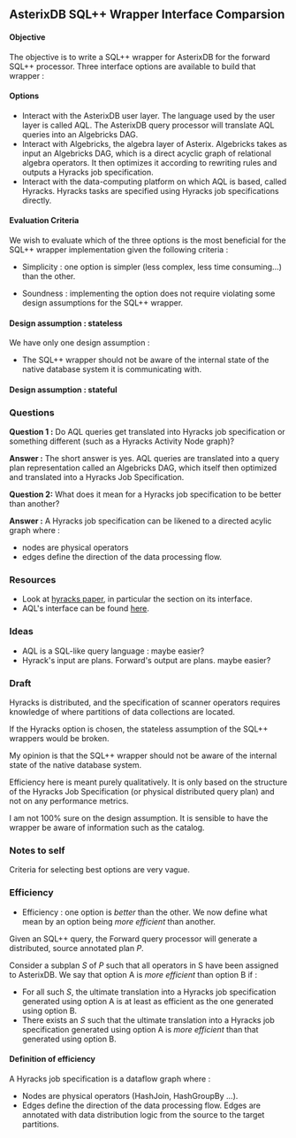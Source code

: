 ## AsterixDB SQL++ Wrapper Interface Comparsion

#### Objective

The objective is to write a SQL++ wrapper for AsterixDB for the forward SQL++ processor. 
Three interface options are available to build that wrapper :

#### Options

 - Interact with the AsterixDB user layer. The language used by the user layer is called AQL. The AsterixDB query processor will translate AQL queries into an Algebricks DAG.
 - Interact with Algebricks, the algebra layer of Asterix. Algebricks takes as input an Algebricks DAG, which is a direct acyclic graph of relational algebra operators. It then optimizes it according to rewriting rules and outputs a Hyracks job specification.
 - Interact with the data-computing platform on which AQL is based, called Hyracks. Hyracks tasks are specified using Hyracks job specifications directly.

#### Evaluation Criteria

We wish to evaluate which of the three options is the most beneficial for the SQL++ wrapper implementation given the following criteria :

 - Simplicity : one option is simpler (less complex, less time consuming...) than the other.

 - Soundness : implementing the option does not require violating some design assumptions for the SQL++ wrapper.
 
#### Design assumption : stateless

We have only one design assumption :

 - The SQL++ wrapper should not be aware of the internal state of the native database system it is communicating with.

#### Design assumption : stateful


### Questions

**Question 1 :** Do AQL queries get translated into Hyracks job specification or something different (such as a Hyracks Activity Node graph)?

**Answer :** The short answer is yes. AQL queries are translated into a query plan representation called an Algebricks DAG, which itself then optimized and translated into a Hyracks Job Specification.

**Question 2:** What does it mean for a Hyracks job specification to be better than another?

**Answer :** A Hyracks job specification can be likened to a directed acylic graph where :

  - nodes are physical operators
  - edges define the direction of the data processing flow.


### Resources

  - Look at [hyracks paper](http://www.ics.uci.edu/~rares/pub/icde11-borkar.pdf), in particular the section on its interface.
  - AQL's interface can be found [here](https://asterixdb.ics.uci.edu/documentation/aql/manual.html).

### Ideas

 - AQL is a SQL-like query language : maybe easier?
 - Hyrack's input are plans. Forward's output are plans. maybe easier?
 
### Draft

Hyracks is distributed, and the specification of scanner operators requires knowledge of where partitions of data collections are located.

If the Hyracks option is chosen, the stateless assumption of the SQL++ wrappers would be broken.

My opinion is that the SQL++ wrapper should not be aware of the internal state of the native database system.

Efficiency here is meant purely qualitatively. It is only based on the structure of the Hyracks Job Specification (or physical distributed query plan) and not on any performance metrics.

I am not 100% sure on the design assumption. It is sensible to have the wrapper be aware of information such as the catalog.

### Notes to self 

Criteria for selecting best options are very vague.

### Efficiency
 - Efficiency : one option is *better* than the other.
We now define what mean by an option being *more efficient* than another.

Given an SQL++ query, the Forward query processor will generate a distributed, source annotated plan *P*. 

Consider a subplan *S* of *P* such that all operators in S have been assigned to AsterixDB. We say that option A is *more efficient* than option B if :

 - For all such *S*, the ultimate translation into a Hyracks job specification generated using option A is  at least as efficient as the one generated using option B.
 - There exists an *S* such that the ultimate translation into a Hyracks job specification generated using option A is *more efficient* than that generated using option B.

#### Definition of efficiency

A Hyracks job specification is a dataflow graph where :

 - Nodes are physical operators (HashJoin, HashGroupBy ...).
 - Edges define the direction of the data processing flow. Edges are annotated with data distribution logic from the source to the target partitions.
